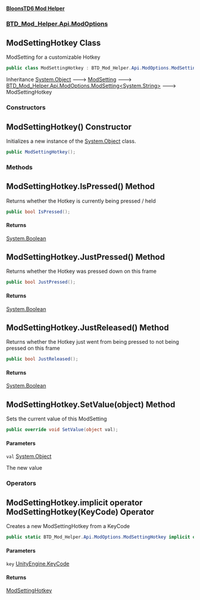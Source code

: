 #### [BloonsTD6 Mod Helper](README.md 'README')
### [BTD_Mod_Helper.Api.ModOptions](README.md#BTD_Mod_Helper.Api.ModOptions 'BTD_Mod_Helper.Api.ModOptions')

## ModSettingHotkey Class

ModSetting for a customizable Hotkey

```csharp
public class ModSettingHotkey : BTD_Mod_Helper.Api.ModOptions.ModSetting<string>
```

Inheritance [System.Object](https://docs.microsoft.com/en-us/dotnet/api/System.Object 'System.Object') &#129106; [ModSetting](BTD_Mod_Helper.Api.ModOptions.ModSetting.md 'BTD_Mod_Helper.Api.ModOptions.ModSetting') &#129106; [BTD_Mod_Helper.Api.ModOptions.ModSetting&lt;](BTD_Mod_Helper.Api.ModOptions.ModSetting_T_.md 'BTD_Mod_Helper.Api.ModOptions.ModSetting<T>')[System.String](https://docs.microsoft.com/en-us/dotnet/api/System.String 'System.String')[&gt;](BTD_Mod_Helper.Api.ModOptions.ModSetting_T_.md 'BTD_Mod_Helper.Api.ModOptions.ModSetting<T>') &#129106; ModSettingHotkey
### Constructors

<a name='BTD_Mod_Helper.Api.ModOptions.ModSettingHotkey.ModSettingHotkey()'></a>

## ModSettingHotkey() Constructor

Initializes a new instance of the [System.Object](https://docs.microsoft.com/en-us/dotnet/api/System.Object 'System.Object') class.

```csharp
public ModSettingHotkey();
```
### Methods

<a name='BTD_Mod_Helper.Api.ModOptions.ModSettingHotkey.IsPressed()'></a>

## ModSettingHotkey.IsPressed() Method

Returns whether the Hotkey is currently being pressed / held

```csharp
public bool IsPressed();
```

#### Returns
[System.Boolean](https://docs.microsoft.com/en-us/dotnet/api/System.Boolean 'System.Boolean')

<a name='BTD_Mod_Helper.Api.ModOptions.ModSettingHotkey.JustPressed()'></a>

## ModSettingHotkey.JustPressed() Method

Returns whether the Hotkey was pressed down on this frame

```csharp
public bool JustPressed();
```

#### Returns
[System.Boolean](https://docs.microsoft.com/en-us/dotnet/api/System.Boolean 'System.Boolean')

<a name='BTD_Mod_Helper.Api.ModOptions.ModSettingHotkey.JustReleased()'></a>

## ModSettingHotkey.JustReleased() Method

Returns whether the Hotkey just went from being pressed to not being pressed on this frame

```csharp
public bool JustReleased();
```

#### Returns
[System.Boolean](https://docs.microsoft.com/en-us/dotnet/api/System.Boolean 'System.Boolean')

<a name='BTD_Mod_Helper.Api.ModOptions.ModSettingHotkey.SetValue(object)'></a>

## ModSettingHotkey.SetValue(object) Method

Sets the current value of this ModSetting

```csharp
public override void SetValue(object val);
```
#### Parameters

<a name='BTD_Mod_Helper.Api.ModOptions.ModSettingHotkey.SetValue(object).val'></a>

`val` [System.Object](https://docs.microsoft.com/en-us/dotnet/api/System.Object 'System.Object')

The new value
### Operators

<a name='BTD_Mod_Helper.Api.ModOptions.ModSettingHotkey.op_ImplicitBTD_Mod_Helper.Api.ModOptions.ModSettingHotkey(KeyCode)'></a>

## ModSettingHotkey.implicit operator ModSettingHotkey(KeyCode) Operator

Creates a new ModSettingHotkey from a KeyCode

```csharp
public static BTD_Mod_Helper.Api.ModOptions.ModSettingHotkey implicit operator ModSettingHotkey(KeyCode key);
```
#### Parameters

<a name='BTD_Mod_Helper.Api.ModOptions.ModSettingHotkey.op_ImplicitBTD_Mod_Helper.Api.ModOptions.ModSettingHotkey(KeyCode).key'></a>

`key` [UnityEngine.KeyCode](https://docs.microsoft.com/en-us/dotnet/api/UnityEngine.KeyCode 'UnityEngine.KeyCode')

#### Returns
[ModSettingHotkey](BTD_Mod_Helper.Api.ModOptions.ModSettingHotkey.md 'BTD_Mod_Helper.Api.ModOptions.ModSettingHotkey')